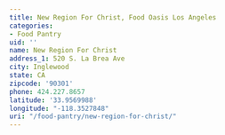 ```yaml
---
title: New Region For Christ, Food Oasis Los Angeles
categories:
- Food Pantry
uid: ''
name: New Region For Christ
address_1: 520 S. La Brea Ave
city: Inglewood
state: CA
zipcode: '90301'
phone: 424.227.8657
latitude: '33.9569988'
longitude: "-118.3527848"
uri: "/food-pantry/new-region-for-christ/"
---
```


